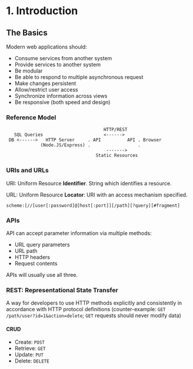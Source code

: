 # 1. Introduction

## The Basics

Modern web applications should:

- Consume services from another system
- Provide services to another system
- Be modular
- Be able to respond to multiple asynchronous request
- Make changes persistent
- Allow/restrict user access
- Synchronize information across views
- Be responsive (both speed and design)

### Reference Model

```
                                     HTTP/REST              
   SQL Queries                       <------>               
 DB <------>   HTTP Server     . API          API . Browser 
             (Node.JS/Express) .                  .         
                                      ------->              
                                  Static Resources          

```

### URIs and URLs

URI: Uniform Resource **Identifier**. String which identifies a resource.

URL: Uniform Resource **Locator**: URI with an access mechanism specified.

```
scheme:[//[user[:password]@]host[:port]][/path][?query][#fragment]
```

### APIs

API can accept parameter information via multiple methods:

- URL query parameters
- URL path
- HTTP headers
- Request contents

APIs will usually use all three.

### REST: Representational State Transfer

A way for developers to use HTTP methods explicitly and consistently in accordance with HTTP protocol definitions (counter-example: `GET /path/user?id=1&action=delete`; `GET` requests should never modify data)

#### CRUD

- Create: `POST`
- Retrieve: `GET`
- Update: `PUT`
- Delete: `DELETE`
